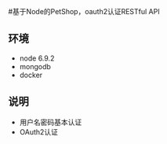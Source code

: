 #基于Node的PetShop，oauth2认证RESTful API

## 环境
- node 6.9.2
- mongodb
- docker

## 说明

- 用户名密码基本认证
- OAuth2认证